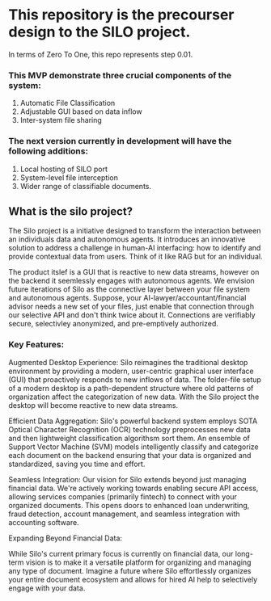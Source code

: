 # This repository is the precourser design to the SILO project. #

In terms of Zero To One, this repo represents step 0.01. 

### This MVP demonstrate three crucial components of the system: ###
1) Automatic File Classification
2) Adjustable GUI based on data inflow
3) Inter-system file sharing

### The next version currently in development will have the following additions: ###
1) Local hosting of SILO port
2) System-level file interception
3) Wider range of classifiable documents.

## What is the silo project? ##

The Silo project is a  initiative designed to transform the interaction between an individuals data and autonomous agents. It introduces an innovative solution to address a challenge in human-AI interfacing: how to identify and provide contextual data from users. Think of it like RAG but for an individual. 

The product itslef is a GUI that is reactive to new data streams, however on the backend it seemlessly engages with autonomous agents. We envision future iterations of Silo as the connective layer between your file system and autonomous agents. Suppose, your AI-lawyer/accountant/financial advisor needs a new set of your files, just enable that connection through our selective API and don't think twice about it. Connections are verifiably secure, selectivley anonymized, and pre-emptively authorized.

### Key Features: ###

Augmented Desktop Experience: Silo reimagines the traditional desktop environment by providing a modern, user-centric graphical user interface (GUI) that proactively responds to new inflows of data. The folder-file setup of a modern desktop is a path-dependent structure where old patterns of organization affect the categorization of new data. With the Silo project the desktop will become reactive to new data streams.

Efficient Data Aggregation: Silo's powerful backend system employs SOTA Optical Character Recognition (OCR) technology preprocesses new data and then lightweight classification algorithsm sort them. An ensemble of Support Vector Machine (SVM) models  intelligently classify and categorize each document on the backend ensuring that your data is organized and standardized, saving you time and effort.

Seamless Integration: Our vision for Silo extends beyond just managing financial data. We're actively working towards enabling secure API access, allowing services companies (primarily fintech) to connect with your organized documents. This opens doors to enhanced loan underwriting, fraud detection, account management, and seamless integration with accounting software.

Expanding Beyond Financial Data:

While Silo's current primary focus is currently on financial data, our long-term vision is to make it a versatile platform for organizing and managing any type of document. Imagine a future where Silo effortlessly organizes your entire document ecosystem and allows for hired AI help to selectively engage with your data.

